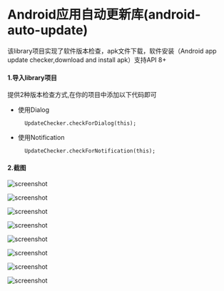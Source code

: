 Android应用自动更新库(android-auto-update)
===================


该library项目实现了软件版本检查，apk文件下载，软件安装（Android app update checker,download and install apk）支持API 8+


#### 1.导入library项目

提供2种版本检查方式,在你的项目中添加以下代码即可

- 使用Dialog
   
        UpdateChecker.checkForDialog(this);

- 使用Notification

        UpdateChecker.checkForNotification(this);



#### 2.截图

![screenshot](https://raw.github.com/feicien/android-auto-update/master/screenshots/sample.png)

![screenshot](https://raw.github.com/feicien/android-auto-update/master/screenshots/sample_htc.png)

![screenshot](https://raw.github.com/feicien/android-auto-update/master/screenshots/dialog.png)

![screenshot](https://raw.github.com/feicien/android-auto-update/master/screenshots/dialog_htc.png)

![screenshot](https://raw.github.com/feicien/android-auto-update/master/screenshots/notification.png)

![screenshot](https://raw.github.com/feicien/android-auto-update/master/screenshots/notification_avd.png)

![screenshot](https://raw.github.com/feicien/android-auto-update/master/screenshots/downloading.png)

![screenshot](https://raw.github.com/feicien/android-auto-update/master/screenshots/downloading_avd.png)

